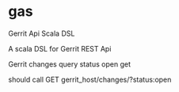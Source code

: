 gas
===

Gerrit Api Scala DSL

A scala DSL  for Gerrit REST Api


  Gerrit changes query status open get

should call GET gerrit_host/changes/?status:open